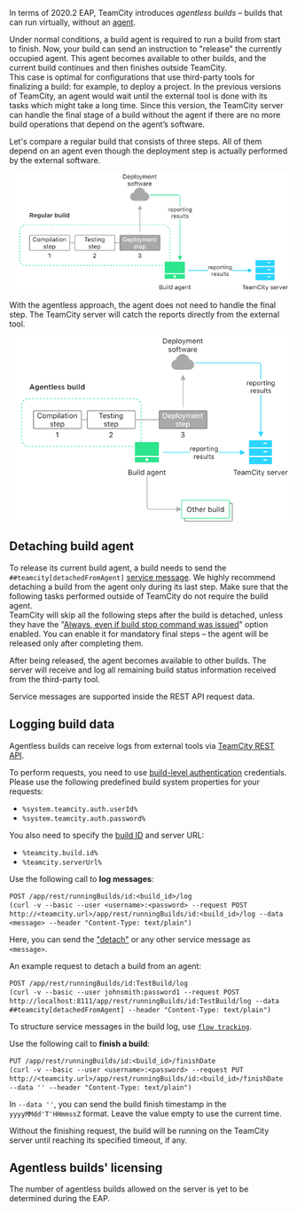 [//]: # (title: Agentless Builds)
[//]: # (auxiliary-id: Agentless Builds)

In terms of 2020.2 EAP, TeamCity introduces _agentless builds_ – builds that can run virtually, without an [agent](build-agent.md).

Under normal conditions, a build agent is required to run a build from start to finish. Now, your build can send an instruction to "release" the currently occupied agent. This agent becomes available to other builds, and the current build continues and then finishes outside TeamCity.  
This case is optimal for configurations that use third-party tools for finalizing a build: for example, to deploy a project. In the previous versions of TeamCity, an agent would wait until the external tool is done with its tasks which might take a long time. Since this version, the TeamCity server can handle the final stage of a build without the agent if there are no more build operations that depend on the agent’s software.

Let's compare a regular build that consists of three steps. All of them depend on an agent even though the deployment step is actually performed by the external software.

<img src="../images/agent-depend-build.png" alt="Regular build"/>

With the agentless approach, the agent does not need to handle the final step. The TeamCity server will catch the reports directly from the external tool.

<img src="../images/agentless-build.png" alt="Agentless build"/>

## Detaching build agent

To release its current build agent, a build needs to send the `##teamcity[detachedFromAgent]` [service message](service-messages.md). We highly recommend detaching a build from the agent only during its last step. Make sure that the following tasks performed outside of TeamCity do not require the build agent.  
TeamCity will skip all the following steps after the build is detached, unless they have the "[Always, even if build stop command was issued](configuring-build-steps.md#Execution+policy)" option enabled. You can enable it for mandatory final steps – the agent will be released only after completing them.

After being released, the agent becomes available to other builds. The server will receive and log all remaining build status information received from the third-party tool.

Service messages are supported inside the REST API request data.

## Logging build data

Agentless builds can receive logs from external tools via [TeamCity REST API](rest-api.md).

To perform requests, you need to use [build-level authentication](artifact-dependencies.md#Build-level+authentication) credentials. Please use the following predefined build system properties for your requests:
* `%system.teamcity.auth.userId%`
* `%system.teamcity.auth.password%`

You also need to specify the [build ID](working-with-build-results.md#Internal+Build+ID) and server URL:
* `%teamcity.build.id%`
* `%teamcity.serverUrl%`

Use the following call to __log messages__:

```shell script
POST /app/rest/runningBuilds/id:<build_id>/log 
(curl -v --basic --user <username>:<password> --request POST http://<teamcity.url>/app/rest/runningBuilds/id:<build_id>/log --data <message> --header "Content-Type: text/plain")
```

Here, you can send the ["detach"](#Detaching+build+agent) or any other service message as `<message>`.

An example request to detach a build from an agent:

```shell script
POST /app/rest/runningBuilds/id:TestBuild/log 
(curl -v --basic --user johnsmith:password1 --request POST http://localhost:8111/app/rest/runningBuilds/id:TestBuild/log --data ##teamcity[detachedFromAgent] --header "Content-Type: text/plain")
```


<tip>
  
To structure service messages in the build log, use [`flow tracking`](service-messages.md#Message+FlowId).
  
</tip>

Use the following call to __finish a build__:

```shell script
PUT /app/rest/runningBuilds/id:<build_id>/finishDate
(curl -v --basic --user <username>:<password> --request PUT http://<teamcity.url>/app/rest/runningBuilds/id:<build_id>/finishDate --data '' --header "Content-Type: text/plain")
```

In `--data ''`, you can send the build finish timestamp in the `yyyyMMdd'T'HHmmssZ` format. Leave the value empty to use the current time.

Without the finishing request, the build will be running on the TeamCity server until reaching its specified timeout, if any.

## Agentless builds' licensing

The number of agentless builds allowed on the server is yet to be determined during the EAP.
